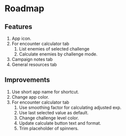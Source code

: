 # Roadmap

## Features
1. App icon.
2. For encounter calculator tab
	1. List enemies of selected challenge
	2. Calculate enemies by challenge mode.
3. Campaign notes tab
4. General resources tab

## Improvements
1. Use short app name for shortcut.
2. Change app color.
3. For encounter calculator tab
	1. Use smoothing factor for calculating adjusted exp.
	2. Use last selected value as default.
	3. Change challenge level color.
	4. Update calculate button text and format.
	5. Trim placeholder of spinners.
